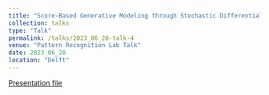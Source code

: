 ```yaml
---
title: "Score-Based Generative Modeling through Stochastic Differential Equations"
collection: talks
type: "Talk"
permalink: /talks/2023_06_28-talk-4
venue: "Pattern Recognition Lab Talk"
date: 2023_06_28
location: "Delft"
---
```


[Presentation file](https://mahdinaderi.com/files/2023_06_28.pdf)
